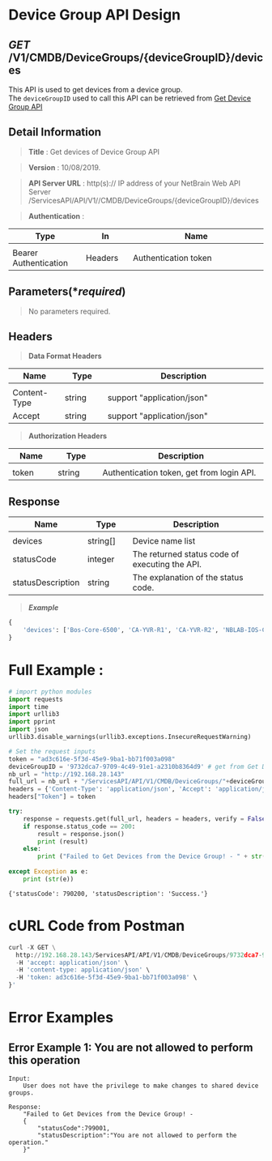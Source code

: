 
# Device Group API Design

## ***GET*** /V1/CMDB/DeviceGroups/{deviceGroupID}/devices
This API is used to get devices from a device group.<br>
The `deviceGroupID` used to call this API can be retrieved from [Get Device Group API](https://github.com/NetBrainAPI/NetBrain-REST-API-R11/blob/main/REST%20APIs%20Documentation/Device%20Group%20Management/Get%20Device%20Group%20API.md)

## Detail Information

> **Title** : Get devices of Device Group API<br>

> **Version** : 10/08/2019.

> **API Server URL** : http(s):// IP address of your NetBrain Web API Server /ServicesAPI/API/V1//CMDB/DeviceGroups/{deviceGroupID}/devices

> **Authentication** : 

|**Type**|**In**|**Name**|
|------|------|------|
|<img width=100/>|<img width=100/>|<img width=500/>|
|Bearer Authentication| Headers | Authentication token | 

## Parameters(****required***)

> No parameters required.

## Headers

> **Data Format Headers**

|**Name**|**Type**|**Description**|
|------|------|------|
|<img width=100/>|<img width=100/>|<img width=500/>|
| Content-Type | string  | support "application/json" |
| Accept | string  | support "application/json" |

> **Authorization Headers**

|**Name**|**Type**|**Description**|
|------|------|------|
|<img width=100/>|<img width=100/>|<img width=500/>|
| token | string  | Authentication token, get from login API. |


## Response

|**Name**|**Type**|**Description**|
|------|------|------|
|<img width=100/>|<img width=100/>|<img width=500/>|
|devices| string[] | Device name list |
|statusCode| integer | The returned status code of executing the API.  |
|statusDescription| string | The explanation of the status code. |


> ***Example***


```python
{
    'devices': ['Bos-Core-6500', 'CA-YVR-R1', 'CA-YVR-R2', 'NBLAB-IOS-CE1', 'bjta002114-SW7', 'bjta002115-SW6', 'bjta002303-SW9', 'bjta002444-SW13'], 'statusCode': 790200, 'statusDescription': 'Success.'
}
```

# Full Example :


```python
# import python modules 
import requests
import time
import urllib3
import pprint
import json
urllib3.disable_warnings(urllib3.exceptions.InsecureRequestWarning)

# Set the request inputs
token = "ad3c616e-5f3d-45e9-9ba1-bb71f003a098"
deviceGroupID = '9732dca7-9709-4c49-91e1-a2310b8364d9' # get from Get Device Group API 
nb_url = "http://192.168.28.143"
full_url = nb_url + "/ServicesAPI/API/V1/CMDB/DeviceGroups/"+deviceGroupID+"/devices"
headers = {'Content-Type': 'application/json', 'Accept': 'application/json'}
headers["Token"] = token

try:
    response = requests.get(full_url, headers = headers, verify = False)
    if response.status_code == 200:
        result = response.json()
        print (result)
    else:
        print ("Failed to Get Devices from the Device Group! - " + str(response.text))
    
except Exception as e:
    print (str(e)) 

```
```
{'statusCode': 790200, 'statusDescription': 'Success.'}
``` 

# cURL Code from Postman


```python
curl -X GET \
  http://192.168.28.143/ServicesAPI/API/V1/CMDB/DeviceGroups/9732dca7-9709-4c49-91e1-a2310b8364d9/devices \
  -H 'accept: application/json' \
  -H 'content-type: application/json' \
  -H 'token: ad3c616e-5f3d-45e9-9ba1-bb71f003a098' \
}'
```

# Error Examples
## Error Example 1: You are not allowed to perform this operation
```
Input:
    User does not have the privilege to make changes to shared device groups.
    
Response:
    "Failed to Get Devices from the Device Group! - 
    {
        "statusCode":799001,
        "statusDescription":"You are not allowed to perform the operation."
    }"
```
